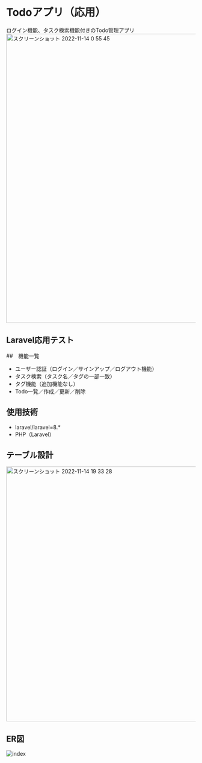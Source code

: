 # Todoアプリ（応用）
ログイン機能、タスク検索機能付きのTodo管理アプリ
<img width="767" alt="スクリーンショット 2022-11-14 0 55 45" src="https://user-images.githubusercontent.com/112786056/201531272-432d652d-e314-490d-b083-1380e60c3d09.png">

## Laravel応用テスト

##　機能一覧
- ユーザー認証（ログイン／サインアップ／ログアウト機能）
- タスク検索（タスク名／タグの一部一致）
- タグ機能（追加機能なし）
- Todo一覧／作成／更新／削除

## 使用技術
- laravel/laravel=8.*
- PHP（Laravel）

## テーブル設計
<img width="676" alt="スクリーンショット 2022-11-14 19 33 28" src="https://user-images.githubusercontent.com/112786056/201638360-427551a5-8fd8-48f3-9de5-75342199a5a9.png">

## ER図
![index](https://user-images.githubusercontent.com/112786056/201638007-aabe78c2-0207-4bcf-beec-b4072e7850f0.png)
